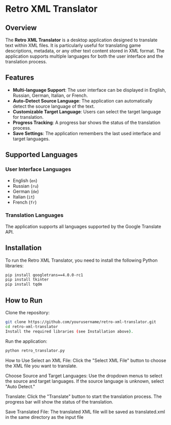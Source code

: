 # Retro XML Translator

## Overview
The **Retro XML Translator** is a desktop application designed to translate text within XML files. It is particularly useful for translating game descriptions, metadata, or any other text content stored in XML format. The application supports multiple languages for both the user interface and the translation process.

## Features
- **Multi-language Support**: The user interface can be displayed in English, Russian, German, Italian, or French.
- **Auto-Detect Source Language**: The application can automatically detect the source language of the text.
- **Customizable Target Language**: Users can select the target language for translation.
- **Progress Tracking**: A progress bar shows the status of the translation process.
- **Save Settings**: The application remembers the last used interface and target languages.

## Supported Languages
### User Interface Languages
- English (`en`)
- Russian (`ru`)
- German (`de`)
- Italian (`it`)
- French (`fr`)

### Translation Languages
The application supports all languages supported by the Google Translate API.

## Installation
To run the Retro XML Translator, you need to install the following Python libraries:

```bash
pip install googletrans==4.0.0-rc1
pip install tkinter
pip install tqdm
```
## How to Run
Clone the repository:

```bash
git clone https://github.com/yourusername/retro-xml-translator.git
cd retro-xml-translator
Install the required libraries (see Installation above).
```
Run the application:

```bash
python retro_translator.py
```
How to Use
Select an XML File: Click the "Select XML File" button to choose the XML file you want to translate.

Choose Source and Target Languages: Use the dropdown menus to select the source and target languages. If the source language is unknown, select "Auto Detect."

Translate: Click the "Translate" button to start the translation process. The progress bar will show the status of the translation.

Save Translated File: The translated XML file will be saved as translated.xml in the same directory as the input file
